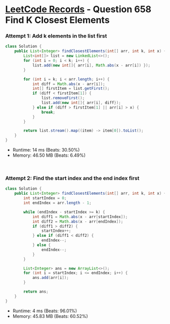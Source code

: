 # [LeetCode Records](../../README.md) - Question 658 Find K Closest Elements

### Attempt 1: Add k elements in the list first
```java
class Solution {
    public List<Integer> findClosestElements(int[] arr, int k, int x) {
        List<int[]> list = new LinkedList<>();
        for (int i = 0; i < k; i++) {
            list.add(new int[]{ arr[i], Math.abs(x - arr[i]) });
        }

        for (int i = k; i < arr.length; i++) {
            int diff = Math.abs(x - arr[i]);
            int[] firstItem = list.getFirst();
            if (diff < firstItem[1]) {
                list.removeFirst();
                list.add(new int[]{ arr[i], diff});
            } else if (diff > firstItem[1] || arr[i] > x) {
                break;
            }
        }

        return list.stream().map((item) -> item[0]).toList();
    }
}
```
- Runtime: 14 ms (Beats: 30.50%)
- Memory: 46.50 MB (Beats: 6.49%)

<br>

### Attempt 2: Find the start index and the end index first
```java
class Solution {
    public List<Integer> findClosestElements(int[] arr, int k, int x) {
        int startIndex = 0;
        int endIndex = arr.length - 1;

        while (endIndex - startIndex >= k) {
            int diff1 = Math.abs(x - arr[startIndex]);
            int diff2 = Math.abs(x - arr[endIndex]);
            if (diff1 > diff2) {
                startIndex++;
            } else if (diff1 < diff2) {
                endIndex--;
            } else {
                endIndex--;
            }
        }

        List<Integer> ans = new ArrayList<>();
        for (int i = startIndex; i <= endIndex; i++) {
            ans.add(arr[i]);
        }

        return ans;
    }
}
```
- Runtime: 4 ms (Beats: 96.01%)
- Memory: 45.83 MB (Beats: 60.52%)

<br>
